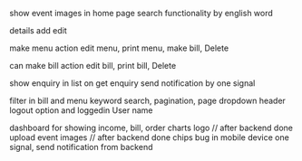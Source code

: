 <!------------ Client side ----------->

show event images in home page
search functionality by english word

<!------------ Admin side ----------->
<!-- DONE -->

details add edit

<!-- MENU -->

make menu
action
edit menu, print menu, make bill, Delete

<!-- BILL -->

can make bill
action
edit bill, print bill, Delete

<!-- ENQUIRY -->

show enquiry in list
on get enquiry send notification by one signal

<!-- LAST -->
filter in bill and menu
keyword search, pagination, page dropdown
header logout option and loggedin User name


dashboard for showing income, bill, order charts
logo // after backend done
upload event images // after backend done
chips bug in mobile device
one signal, send notification from backend
